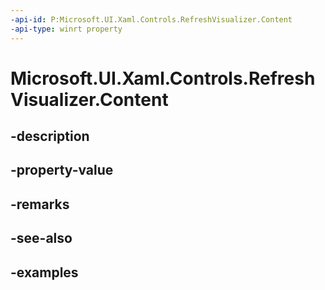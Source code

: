 ```yaml
---
-api-id: P:Microsoft.UI.Xaml.Controls.RefreshVisualizer.Content
-api-type: winrt property
---
```


<!-- Property syntax.
public UIElement Content { get;  set; }
-->

# Microsoft.UI.Xaml.Controls.RefreshVisualizer.Content

## -description

## -property-value

## -remarks

## -see-also

## -examples

